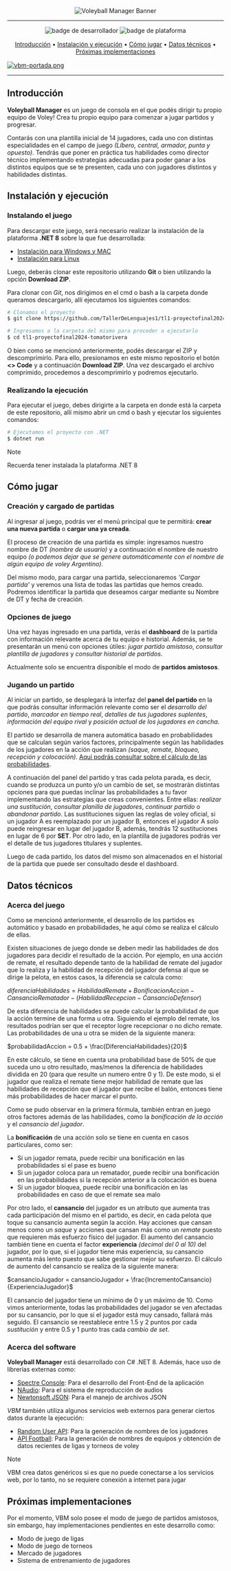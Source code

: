 <section align='center'>
    <img src='https://i.postimg.cc/fbxPy1NQ/vbm-banner.png' border='0' alt='Voleyball Manager Banner'/>
</section>

<hr>
<p align="center">
  <img src="https://img.shields.io/badge/Desarrollador-@tomatorivera-orange"
       alt="badge de desarrollador">
  <img src="https://img.shields.io/badge/Plataforma-.NET_8-yellow?logo=dotnet&logoColor=yellow"
  	   alt="badge de plataforma">
</p>

<p align="center" style="margin: 15px 0;">
  <a href="#introducción">Introducción</a> •
  <a href="#instalación-y-ejecución">Instalación y ejecución</a> •
  <a href="#cómo-jugar">Cómo jugar</a> •
  <a href="#datos-técnicos">Datos técnicos</a> •
  <a href="#próximas-implementaciones">Próximas implementaciones</a>
</p>

[![vbm-portada.png](https://i.postimg.cc/NFY8B0gX/vbm-portada.png)](https://postimg.cc/62j4ht46)

<hr>

## Introducción

**Voleyball Manager** es un juego de consola en el que podés dirigir tu propio equipo de Voley! Crea tu propio equipo para comenzar a jugar partidos y progresar.

Contarás con una plantilla inicial de 14 jugadores, cada uno con distintas especialidades en el campo de juego _(Líbero, central, armador, punta y opuesto)_. Tendrás que poner en práctica tus habilidades como director técnico implementando estrategias adecuadas para poder ganar a los distintos equipos que se te presenten, cada uno con jugadores distintos y habilidades distintas.

## Instalación y ejecución

### Instalando el juego

Para descargar este juego, será necesario realizar la instalación de la plataforma **.NET 8** sobre la que fue desarrollada:
- [Instalación para Windows y MAC](https://dotnet.microsoft.com/en-us/download)
- [Instalación para Linux](https://learn.microsoft.com/es-es/dotnet/core/install/linux-ubuntu-install?pivots=os-linux-ubuntu-2204&tabs=dotnet8)

Luego, deberás clonar este repositorio utilizando **Git** o bien utilizando la opción **Download ZIP**.

Para clonar con *Git*, nos dirigimos en el cmd o bash a la carpeta donde queramos descargarlo, allí ejecutamos los siguientes comandos:

```bash
# Clonamos el proyecto
$ git clone https://github.com/TallerDeLenguajes1/tl1-proyectofinal2024-tomatorivera.git

# Ingresamos a la carpeta del mismo para proceder a ejecutarlo
$ cd tl1-proyectofinal2024-tomatorivera
```

O bien como se mencionó anteriormente, podés descargar el ZIP y descomprimirlo. Para ello, presionamos en este mismo repositorio el botón **<> Code** y a continuación **Download ZIP**. Una vez descargado el archivo comprimido, procedemos a descomprimirlo y podremos ejecutarlo.

### Realizando la ejecución

Para ejecutar el juego, debes dirigirte a la carpeta en donde está la carpeta de este repositorio, allí mismo abrir un cmd o bash y ejecutar los siguientes comandos:

```bash
# Ejecutamos el proyecto con .NET
$ dotnet run
```

> [!NOTE]
> Recuerda tener instalada la plataforma .NET 8

## Cómo jugar

### Creación y cargado de partidas

Al ingresar al juego, podrás ver el menú principal que te permitirá: **crear una nueva partida** o **cargar una ya creada**. 

El proceso de creación de una partida es simple: ingresamos nuestro nombre de DT *(nombre de usuario)* y a continuación el nombre de nuestro equipo *(o podemos dejar que se genere automáticamente con el nombre de algún equipo de voley Argentino)*.

Del mismo modo, para cargar una partida, seleccionaremos *'Cargar partida'* y veremos una lista de todas las partidas que hemos creado. Podremos identificar la partida que deseamos cargar mediante su Nombre de DT y fecha de creación.

### Opciones de juego

Una vez hayas ingresado en una partida, verás el **dashboard** de la partida con información relevante acerca de tu equipo e historial. Además, se te presentarán un menú con opciones útiles: *jugar partido amistoso*, *consultar plantilla de jugadores* y *consultar historial de partidos*.

Actualmente solo se encuentra disponible el modo de **partidos amistosos**.

### Jugando un partido

Al iniciar un partido, se desplegará la interfaz del **panel del partido** en la que podrás consultar información relevante como ser el *desarrollo del partido*, *marcador en tiempo real*, *detalles de tus jugadores suplentes*, *información del equipo rival* y *posición actual de los jugadores en cancha*.

El partido se desarrolla de manera automática basado en probabilidades que se calculan según varios factores, principalmente según las habilidades de los jugadores en la acción que realizan *(saque, remate, bloqueo, recepción y colocación)*. [Aquí podrás consultar sobre el cálculo de las probabilidades](#acerca-del-juego).

A continuación del panel del partido y tras cada pelota parada, es decir, cuando se produzca un punto y/o un cambio de set, se mostrarán distintas opciones para que puedas inclinar las probabilidades a tu favor implementando las estrategias que creas convenientes. Entre ellas: *realizar una sustitución*, *consultar planilla de jugadores*, *continuar partido* o *abandonar partido*. Las sustituciones siguen las reglas de voley oficial, si un jugador A es reemplazado por un jugador B, entonces el jugador A solo puede reingresar en lugar del jugador B, además, tendrás 12 sustituciones en lugar de 6 por **SET**. Por otro lado, en la plantilla de jugadores podrás ver el detalle de tus jugadores titulares y suplentes.

Luego de cada partido, los datos del mismo son almacenados en el historial de la partida que puede ser consultado desde el dashboard.

## Datos técnicos

### Acerca del juego

Como se mencionó anteriormente, el desarrollo de los partidos es automático y basado en probabilidades, he aquí cómo se realiza el cálculo de ellas.

Existen situaciones de juego donde se deben medir las habilidades de dos jugadores para decidir el resultado de la acción. Por ejemplo, en una acción de remate, el resultado depende tanto de la habilidad de remate del jugador que lo realiza y la habilidad de recepción del jugador defensa al que se dirige la pelota, en estos casos, la diferencia se calcula como:

$diferenciaHabilidades = HabilidadRemate + BonificacionAccion - CansancioRematador - (HabilidadRecepcion - CansancioDefensor)$

De esta diferencia de habilidades se puede calcular la probabilidad de que la acción termine de una forma u otra. Siguiendo el ejemplo del remate, los resultados podrían ser que el receptor logre recepcionar o no dicho remate. Las probabilidades de una u otra se miden de la siguiente manera:

$probabilidadAccion = 0.5 + \frac{DiferenciaHabilidades}{20}$

En este cálculo, se tiene en cuenta una probabilidad base de 50% de que suceda uno u otro resultado, mas/menos la diferencia de habilidades dividida en 20 (para que resulte un numero entre 0 y 1). De este modo, si el jugador que realiza el remate tiene mejor habilidad de remate que las habilidades de recepción que el jugador que recibe el balón, entonces tiene más probabilidades de hacer marcar el punto.

Como se pudo observar en la primera fórmula, también entran en juego otros factores además de las habilidades, como la *bonificación de la acción* y el *cansancio del jugador*.

La **bonificación** de una acción solo se tiene en cuenta en casos particulares, como ser: 

- Si un jugador remata, puede recibir una bonificación en las probabilidades si el pase es bueno
- Si un jugador coloca para un rematador, puede recibir una bonificación en las probabilidades si la recepción anterior a la colocación es buena
- Si un jugador bloquea, puede recibir una bonificación en las probabilidades en caso de que el remate sea malo

Por otro lado, el **cansancio** del jugador es un atributo que aumenta tras cada participación del mismo en el partido, es decir, en cada pelota que toque su cansancio aumenta según la acción. Hay acciones que cansan menos como un *saque* y acciones que cansan más como un *remate* puesto que requieren más esfuerzo físico del jugador. El aumento del cansancio también tiene en cuenta el factor **experiencia** *(decimal del 0 al 10)* del jugador, por lo que, si el jugador tiene más experiencia, su cansancio aumenta más lento puesto que sabe gestionar mejor su esfuerzo. El cálculo de aumento del cansancio se realiza de la siguiente manera:

$cansancioJugador = cansancioJugador + \frac{IncrementoCansancio}{ExperienciaJugador}$

El cansancio del jugador tiene un mínimo de 0 y un máximo de 10. Como vimos anteriormente, todas las probabilidades del jugador se ven afectadas por su cansancio, por lo que si el jugador está muy cansado, fallará más seguido. El cansancio se reestablece entre 1.5 y 2 puntos por cada *sustitución* y entre 0.5 y 1 punto tras cada *cambio de set*.

### Acerca del software

**Voleyball Manager** está desarrollado con C# .NET 8. Además, hace uso de librerías externas como:

- [Spectre Console](https://github.com/spectreconsole/spectre.console): Para el desarrollo del Front-End de la aplicación
- [NAudio](https://github.com/naudio/NAudio): Para el sistema de reproducción de audios 
- [Newtonsoft JSON](https://github.com/JamesNK/Newtonsoft.Json): Para el manejo de archivos JSON

*VBM* también utiliza algunos servicios web externos para generar ciertos datos durante la ejecución:

- [Random User API](https://randomuser.me): Para la generación de nombres de los jugadores
- [API Football](https://www.api-football.com): Para la generación de nombres de equipos y obtención de datos recientes de ligas y torneos de voley

> [!NOTE]
> VBM crea datos genéricos si es que no puede conectarse a los servicios web, por lo tanto, no se requiere conexión a internet para jugar

## Próximas implementaciones

Por el momento, VBM solo posee el modo de juego de partidos amistosos, sin embargo, hay implementaciones pendientes en este desarrollo como:

- Modo de juego de ligas
- Modo de juego de torneos
- Mercado de jugadores
- Sistema de entrenamiento de jugadores